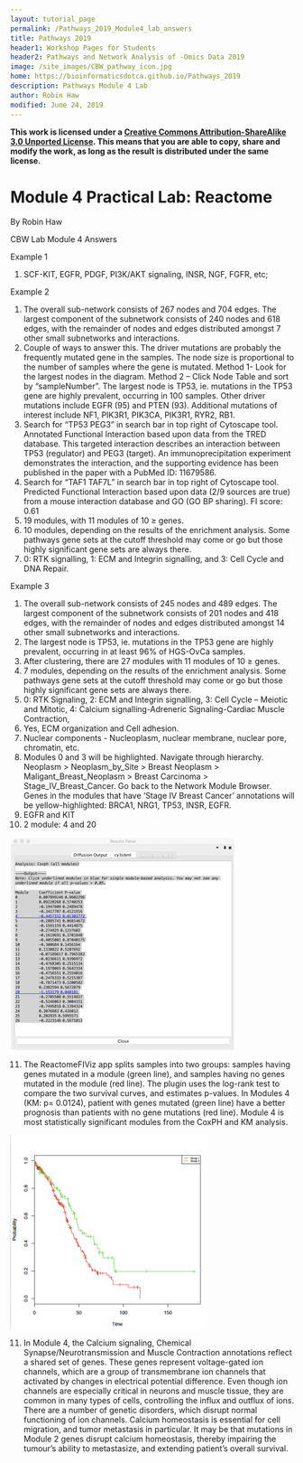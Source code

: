 ```yaml
---
layout: tutorial_page
permalink: /Pathways_2019_Module4_lab_answers
title: Pathways 2019
header1: Workshop Pages for Students
header2: Pathways and Network Analysis of -Omics Data 2019
image: /site_images/CBW_pathway_icon.jpg
home: https://bioinformaticsdotca.github.io/Pathways_2019
description: Pathways Module 4 Lab
author: Robin Haw
modified: June 24, 2019
---
```


**This work is licensed under a [Creative Commons Attribution-ShareAlike 3.0 Unported License](http://creativecommons.org/licenses/by-sa/3.0/deed.en_US). This means that you are able to copy, share and modify the work, as long as the result is distributed under the same license.**

# Module 4 Practical Lab: Reactome

By Robin Haw

CBW Lab Module 4 Answers

Example 1
1.	SCF-KIT, EGFR, PDGF, PI3K/AKT signaling, INSR, NGF, FGFR, etc; 

Example 2
1.	The overall sub-network consists of 267 nodes and 704 edges. The largest component of the subnetwork consists of 240 nodes and 618 edges, with the remainder of nodes and edges distributed amongst 7 other small subnetworks and interactions.
2.	Couple of ways to answer this. The driver mutations are probably the frequently mutated gene in the samples. The node size is proportional to the number of samples where the gene is mutated. Method 1- Look for the largest nodes in the diagram. Method 2 – Click Node Table and sort by “sampleNumber”. The largest node is TP53, ie. mutations in the TP53 gene are highly prevalent, occurring in 100 samples. Other driver mutations include EGFR (95) and PTEN (93). Additional mutations of interest include NF1, PIK3R1, PIK3CA, PIK3R1, RYR2, RB1.
3.	Search for “TP53 PEG3” in search bar in top right of Cytoscape tool. Annotated Functional Interaction based upon data from the TRED database. This targeted interaction describes an interaction between TP53 (regulator) and PEG3 (target). An immunoprecipitation experiment demonstrates the interaction, and the supporting evidence has been published in the paper with a PubMed ID: 11679586.
4.	Search for “TAF1 TAF7L” in search bar in top right of Cytoscape tool. Predicted Functional Interaction based upon data (2/9 sources are true) from a mouse interaction database and GO (GO BP sharing). FI score: 0.61
5.	19 modules, with 11 modules of 10 ≥ genes.
6.	10 modules, depending on the results of the enrichment analysis. Some pathways gene sets at the cutoff threshold may come or go but those highly significant gene sets are always there.
7.	0: RTK signalling, 1: ECM and Integrin signalling, and 3: Cell Cycle and DNA Repair.


Example 3
1.	The overall sub-network consists of 245 nodes and 489 edges. The largest component of the subnetwork consists of 201 nodes and 418 edges, with the remainder of nodes and edges distributed amongst 14 other small subnetworks and interactions.
2.	The largest node is TP53, ie. mutations in the TP53 gene are highly prevalent, occurring in at least 96% of HGS-OvCa samples.
3.	After clustering, there are 27 modules with 11 modules of 10 ≥ genes.
4.	7 modules, depending on the results of the enrichment analysis. Some pathways gene sets at the cutoff threshold may come or go but those highly significant gene sets are always there.
5.	0: RTK Signaling, 2: ECM and Integrin signalling, 3: Cell Cycle – Meiotic and Mitotic, 4: Calcium signalling-Adreneric Signaling-Cardiac Muscle Contraction,
6.	Yes, ECM organization and Cell adhesion.
7.	Nuclear components - Nucleoplasm, nuclear membrane, nuclear pore, chromatin, etc.
8.	Modules 0 and 3 will be highlighted. Navigate through hierarchy. Neoplasm > Neoplasm_by_Site > Breast Neoplasm > Maligant_Breast_Neoplasm > Breast Carcinoma > Stage_IV_Breast_Cancer.  Go back to the Network Module Browser. Genes in the modules that have ‘Stage IV Breast Cancer’ annotations will be yellow-highlighted: BRCA1, NRG1, TP53, INSR, EGFR.
9.	EGFR and KIT
10.	2 module: 4 and 20

 
![img1](https://github.com/bioinformaticsdotca/Pathways_2018/blob/master/module4_lab/Reactome1.png?raw=true)  

11.	The ReactomeFIViz app splits samples into two groups: samples having genes mutated in a module (green line), and samples having no genes mutated in the module (red line). The plugin uses the log-rank test to compare the two survival curves, and estimates p-values. In Modules 4 (KM: p= 0.0124), patient with genes mutated (green line) have a better prognosis than patients with no gene mutations (red line). Module 4 is most statistically significant modules from the CoxPH and KM analysis. 
  
![img2](https://github.com/bioinformaticsdotca/Pathways_2018/blob/master/module4_lab/Reactome2.png?raw=true)   

11.	In Module 4, the Calcium signaling, Chemical Synapse/Neurotransmission and Muscle Contraction annotations reflect a shared set of genes. These genes represent voltage-gated ion channels, which are a group of transmembrane ion channels that activated by changes in electrical potential difference. Even though ion channels are especially critical in neurons and muscle tissue, they are common in many types of cells, controlling the influx and outflux of ions. There are a number of genetic disorders, which disrupt normal functioning of ion channels. Calcium homeostasis is essential for cell migration, and tumor metastasis in particular. It may be that mutations in Module 2 genes disrupt calcium homeostasis, thereby impairing the tumour’s ability to metastasize, and extending patient’s overall survival.


